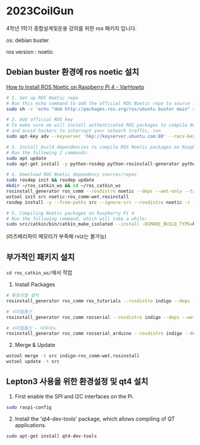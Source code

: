 # 2023CoilGun
4학년 1학기 종합설계및운용 강의를 위한 ros 패키지 입니다.

os: debian buster

ros version : noetic

## Debian buster 환경에 ros noetic 설치

[How to Install ROS Noetic on Raspberry Pi 4 - VarHowto](https://varhowto.com/install-ros-noetic-raspberry-pi-4/)

```bash
# 1. Set up ROS Noetic repo
# Run this echo command to add the official ROS Noetic repo to source list:
sudo sh -c 'echo "deb http://packages.ros.org/ros/ubuntu buster main" > /etc/apt/sources.list.d/ros-noetic.list'

# 2. Add official ROS key
# To make sure we will install authenticated ROS packages to compile Noetic on your Raspberry Pi 4
# and avoid hackers to intercept your network traffic, run
sudo apt-key adv --keyserver 'hkp://keyserver.ubuntu.com:80' --recv-key C1CF6E31E6BADE8868B172B4F42ED6FBAB17C654

# 3. Install build dependencies to compile ROS Noetic packages on Raspberry Pi 4
# Run the following 2 commands:
sudo apt update
sudo apt-get install -y python-rosdep python-rosinstall-generator python-wstool python-rosinstall build-essential cmake

# 4. Download ROS Noetic dependency sources/repos
sudo rosdep init && rosdep update
mkdir ~/ros_catkin_ws && cd ~/ros_catkin_ws
rosinstall_generator ros_comm --rosdistro noetic --deps --wet-only --tar > noetic-ros_comm-wet.rosinstall
wstool init src noetic-ros_comm-wet.rosinstall
rosdep install -y --from-paths src --ignore-src --rosdistro noetic -r --os=debian:buster

# 5. Compiling Noetic packages on Raspberry Pi 4
# Run the following command, which will take a while:
sudo src/catkin/bin/catkin_make_isolated --install -DCMAKE_BUILD_TYPE=Release --install-space /opt/ros/noetic -j1 -DPYTHON_EXECUTABLE=/usr/bin/python3
```

(라즈베리파이 메모리가 부족해 rviz는 불가능)

## 부가적인 패키지 설치

`cd ros_catkin_ws/`에서 작업

1. Install Packages

```bash
# 튜토리얼 설치
rosinstall_generator ros_comm ros_tutorials --rosdistro indigo --deps --wet-only --exclude roslisp --tar >> indigo-ros_comm-wet.rosinstall

# 시리얼통신
rosinstall_generator ros_comm rosserial --rosdistro indigo --deps --wet-only --exclude roslisp --tar >> indigo-ros_comm-wet.rosinstall

# 시리얼통신 - 아두이노
rosinstall_generator ros_comm rosserial_arduino --rosdistro indigo --deps --wet-only --exclude roslisp --tar >> indigo-ros_comm-wet.rosinstall
```

2. Merge & Update

```bash
wstool merge -t src indigo-ros_comm-wet.rosinstall
wstool update -t src
```

## Lepton3 사용을 위한 환경설정 및 qt4 설치
1. First enable the SPI and I2C interfaces on the Pi.
```bash
sudo raspi-config
```

2. Install the 'qt4-dev-tools' package, which allows compiling of QT applications.
```bash
sudo apt-get install qt4-dev-tools
```
